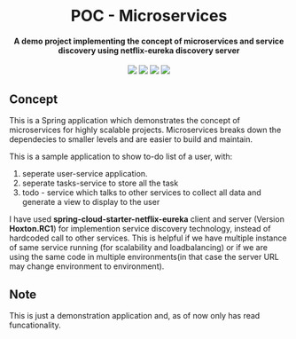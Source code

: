 <h1 align="center">
  <br>
  
  <br>
  POC - Microservices
  <br>
</h1>

<h4 align="center">A demo project implementing the concept of microservices and service discovery using netflix-eureka discovery server</h4>


<p align="center">
    <a alt="Java">
        <img src="https://img.shields.io/static/v1?label=Java&message=v1.8&color=blue" />
    </a>
    <a alt="Spring Boot">
        <img src="https://img.shields.io/static/v1?label=Spring%20Boot&message=2.2.0.RELEASE&color=brightgreen" />
    </a>
    <a alt="MySQL">
        <img src="https://img.shields.io/static/v1?label=MySQL&message=8.0.15&color=orange" />
    </a>
    <a alt="netflix-eureka">
        <img src="https://img.shields.io/static/v1?label=netflix-eureka&message=Hoxton.RC1&color=green" />
    </a>
</p>


## Concept ##
This is a Spring application which demonstrates the concept of microservices for highly scalable projects. Microservices breaks down the dependecies to smaller levels and are easier to build and maintain.

This is a sample application to show to-do list of a user, with:
1. seperate user-service application.
2. seperate tasks-service to store all the task
3. todo - service which talks to other services to collect all data and generate a view to display to the user

I have used <b>spring-cloud-starter-netflix-eureka</b> client and server (Version <b>Hoxton.RC1</b>) for implemention service discovery technology, instead of hardcoded call to other services. This is helpful if we have multiple instance of same service running (for scalability and loadbalancing) or if we are using the same code in multiple environments(in that case the server URL may change environment to environment). 

## Note ##
This is just a demonstration application and, as of now only has read funcationality.
